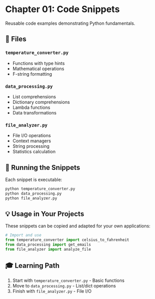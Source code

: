 # Chapter 01: Code Snippets

Reusable code examples demonstrating Python fundamentals.

## 📁 Files

### `temperature_converter.py`

- Functions with type hints
- Mathematical operations
- F-string formatting

### `data_processing.py`

- List comprehensions
- Dictionary comprehensions
- Lambda functions
- Data transformations

### `file_analyzer.py`

- File I/O operations
- Context managers
- String processing
- Statistics calculation

## 🚀 Running the Snippets

Each snippet is executable:

```bash
python temperature_converter.py
python data_processing.py
python file_analyzer.py
```

## 💡 Usage in Your Projects

These snippets can be copied and adapted for your own applications:

```python
# Import and use
from temperature_converter import celsius_to_fahrenheit
from data_processing import get_emails
from file_analyzer import analyze_file
```

## 🎓 Learning Path

1. Start with `temperature_converter.py` - Basic functions
2. Move to `data_processing.py` - List/dict operations
3. Finish with `file_analyzer.py` - File I/O

